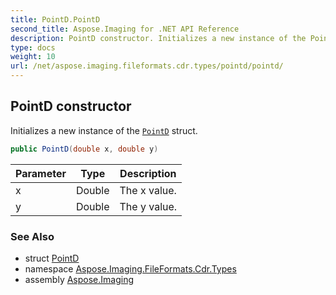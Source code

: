 ```yaml
---
title: PointD.PointD
second_title: Aspose.Imaging for .NET API Reference
description: PointD constructor. Initializes a new instance of the PointD struct
type: docs
weight: 10
url: /net/aspose.imaging.fileformats.cdr.types/pointd/pointd/
---
```

## PointD constructor

Initializes a new instance of the [`PointD`](../) struct.

```csharp
public PointD(double x, double y)
```

| Parameter | Type | Description |
| --- | --- | --- |
| x | Double | The x value. |
| y | Double | The y value. |

### See Also

* struct [PointD](../)
* namespace [Aspose.Imaging.FileFormats.Cdr.Types](../../pointd/)
* assembly [Aspose.Imaging](../../../)


